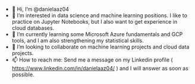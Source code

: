 - 👋 Hi, I’m @danielaaz04
- 👀 I’m interested in data science and machine learning positions. I like to practice on Jupyter Notebooks, but I also want to get experience in cloud databases.
- 🌱 I’m currently learning some Microsoft Azure fundamentals and GCP tools, and I am also strengthening my statistical skills.
- 💞️ I’m looking to collaborate on machine learning projects and cloud data projects.
- 📫 How to reach me: Send me a message on my Linkedin profile ( https://www.linkedin.com/in/danielaaz04/ ) and I will answer as soon as possible.

<!---
danielaaz04/danielaaz04 is a ✨ special ✨ repository because its `README.md` (this file) appears on your GitHub profile.
You can click the Preview link to take a look at your changes.
--->
